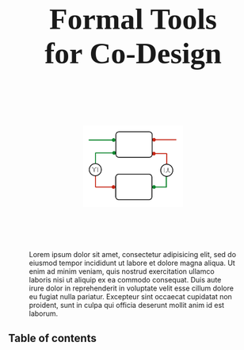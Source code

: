 
<h1 id='booktitle' nonumber>
    <!-- PyMCDP user manual -->
    <!-- The MCDPL co-design modeling language <br/>
    and its interactive co-design environment -->
    <!-- A Practical Approach to Co-Design -->
    <!-- Practical Tools <br/>for Co-Design -->
    <!-- Formal Tools <br/>for Systems Co-Design -->
    Formal Tools <br/>for <f>Co</f>-<r>Design</r>
</h1>

<div id='author'>
    <p><a href="http://censi.mit.edu">Andrea Censi</a>

    </p>

</div>

<p id='logop'>
    <img src='logo.png'/>
</p>

<div class='abstract'>
    Lorem ipsum dolor sit amet, consectetur adipisicing elit, sed do eiusmod
    tempor incididunt ut labore et dolore magna aliqua. Ut enim ad minim veniam,
    quis nostrud exercitation ullamco laboris nisi ut aliquip ex ea commodo
    consequat. Duis aute irure dolor in reprehenderit in voluptate velit esse
    cillum dolore eu fugiat nulla pariatur. Excepteur sint occaecat cupidatat non
    proident, sunt in culpa qui officia deserunt mollit anim id est laborum.
</div>
<!--
<div id='build_stats'>
    Version PYMCDP_VERSION. Manual compiled from branch COMPILE_BRANCH on COMPILE_DATE.
</div> -->

<div id='affiliation'>
    The author is with the Laboratory of Information and Decision Systems at the Massachusetts Institute of Technology;
    with ETH Zurich; with nuTonomy, inc.; and with Duckietown Engineering.
</div>

<h2 nonumber id='toc-heading'>Table of contents</h2>

<div id='toc'></div>

<!-- <h2 id='symbols-heading'>Table of important symbols</h2> -->



<style>
    #booktitle, #author {
        font-family: Cambria;
    }
    #booktitle {
        text-align: center; font-size: 45pt !important;
        margin-top: 1em !important;
    }
    #author {
        text-align: center;
        margin-top: 5em;

         a {
        text-decoration: none;
        color: darkblue;
        font-size: 14pt;
        }
    }
    
    #author, #affiliation { display: none; }
    @media print {
        #affiliation {
            float: footnote;
            font-size: smaller;
            text-align: justify;
        }
        #affiliation::footnote-call { display: none;  content: none; }
        #affiliation::footnote-marker { display: none; content: none;  }
    }
    @media screen {
        #affiliation {
            text-align: justify;
            font-size: smaller;
            margin-top: 6em;
        }
    }
    #build_stats {
        margin-top: 4em;
        font-size: smaller;
        font-style: italic;
    }
    #booktitle {
        font-size: 20pt;
        margin-top: 3em;
        font-family: "Berkshire", serif;
    }
    #toc-heading {
        page-break-before: always;
    }
    /*#symbols-heading {
        page-break-before: always;
    }*/
    .abstract {
        padding-left: 3em;
        padding-right: 3em;
    }
    #logop {
        text-align: center;
    }
    #logop  img {
        width: 40%;

        margin-top: 5em;
        margin-bottom: 5em;
    }

    ul.toc { font-size: smaller; }
    ul.toc, ul.toc ul { list-style-type: none; }

</style>
